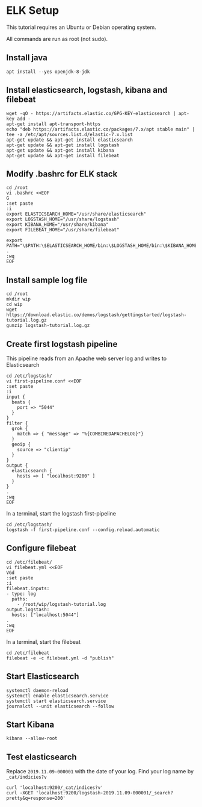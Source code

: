 # ELK Setup

This tutorial requires an Ubuntu or Debian operating system.

All commands are run as root (not sudo).

## Install java
```
apt install --yes openjdk-8-jdk
```

## Install elasticsearch, logstash, kibana and filebeat
```
wget -qO - https://artifacts.elastic.co/GPG-KEY-elasticsearch | apt-key add -
apt-get install apt-transport-https
echo "deb https://artifacts.elastic.co/packages/7.x/apt stable main" | tee -a /etc/apt/sources.list.d/elastic-7.x.list
apt-get update && apt-get install elasticsearch
apt-get update && apt-get install logstash
apt-get update && apt-get install kibana
apt-get update && apt-get install filebeat
```

## Modify .bashrc for ELK stack

```
cd /root
vi .bashrc <<EOF
G
:set paste
:i
export ELASTICSEARCH_HOME="/usr/share/elasticsearch"
export LOGSTASH_HOME="/usr/share/logstash"
export KIBANA_HOME="/usr/share/kibana"
export FILEBEAT_HOME="/usr/share/filebeat"

export PATH="\$PATH:\$ELASTICSEARCH_HOME/bin:\$LOGSTASH_HOME/bin:\$KIBANA_HOME/bin:\$FILEBEAT_HOME/bin"
.
:wq
EOF
```


## Install sample log file

```
cd /root
mkdir wip
cd wip
wget https://download.elastic.co/demos/logstash/gettingstarted/logstash-tutorial.log.gz
gunzip logstash-tutorial.log.gz
```

## Create first logstash pipeline

This pipeline reads from an Apache web server log and writes to Elasticsearch

```
cd /etc/logstash/
vi first-pipeline.conf <<EOF
:set paste
:i
input {
  beats {
    port => "5044"
  }
}
filter {
  grok {
    match => { "message" => "%{COMBINEDAPACHELOG}"}
  }
  geoip {
    source => "clientip"
  }
}
output {
  elasticsearch {
    hosts => [ "localhost:9200" ]
  }
}
.
:wq
EOF
```

In a terminal, start the logstash first-pipeline

```
cd /etc/logstash/
logstash -f first-pipeline.conf --config.reload.automatic
```

## Configure filebeat

```
cd /etc/filebeat/
vi filebeat.yml <<EOF
VGd
:set paste
:i
filebeat.inputs:
- type: log
  paths:
    - /root/wip/logstash-tutorial.log 
output.logstash:
  hosts: ["localhost:5044"]
.
:wq
EOF
```

In a terminal, start the filebeat

```
cd /etc/filebeat
filebeat -e -c filebeat.yml -d "publish"
```

## Start Elasticsearch

```
systemctl daemon-reload
systemctl enable elasticsearch.service
systemctl start elasticsearch.service
journalctl --unit elasticsearch --follow
```

## Start Kibana

```
kibana --allow-root
```

## Test elasticsearch

Replace `2019.11.09-000001` with the date of your log. Find your log name by `_cat/indicies?v`

```
curl 'localhost:9200/_cat/indices?v'
curl -XGET 'localhost:9200/logstash-2019.11.09-000001/_search?pretty&q=response=200'
```
